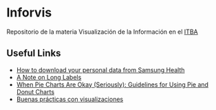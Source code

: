 # Inforvis

Repositorio de la materia Visualización de la Información en el [ITBA](https://www.itba.edu.ar/)

## Useful Links

- [How to download your personal data from Samsung Health](https://www.samsung.com/us/support/answer/ANS00085104/)
- [A Note on Long Labels](https://www.data-to-viz.com/caveat/hard_label.html)
- [When Pie Charts Are Okay (Seriously): Guidelines for Using Pie and Donut Charts](https://depictdatastudio.com/when-pie-charts-are-okay-seriously-guidelines-for-using-pie-and-donut-charts/)
- [Buenas prácticas con visualizaciones](https://www.data-to-viz.com/caveats.html)